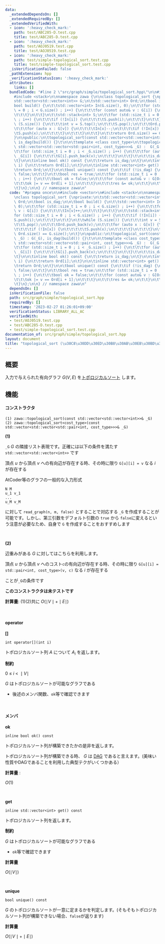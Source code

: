 ```yaml
---
data:
  _extendedDependsOn: []
  _extendedRequiredBy: []
  _extendedVerifiedWith:
  - icon: ':heavy_check_mark:'
    path: test/ABC285-D.test.cpp
    title: test/ABC285-D.test.cpp
  - icon: ':heavy_check_mark:'
    path: test/AOJ0519.test.cpp
    title: test/AOJ0519.test.cpp
  - icon: ':heavy_check_mark:'
    path: test/simple-topological_sort.test.cpp
    title: test/simple-topological_sort.test.cpp
  _isVerificationFailed: false
  _pathExtension: hpp
  _verificationStatusIcon: ':heavy_check_mark:'
  attributes:
    links: []
  bundledCode: "#line 2 \"src/graph/simple/topological_sort.hpp\"\n\n#include <vector>\n\
    #include <stack>\n\nnamespace zawa {\n\nclass topological_sort {\nprivate:\n\t\
    std::vector<std::vector<int>> G;\n\tstd::vector<int> Ord;\n\tbool is_dag;\n\n\t\
    bool build() {\n\t\tstd::vector<int> In(G.size(), 0);\n\t\tfor (std::size_t i\
    \ = 0 ; i < G.size() ; i++) {\n\t\t\tfor (const auto& v : G[i]) {\n\t\t\t\tIn[v]++;\n\
    \t\t\t}\n\t\t}\n\t\tstd::stack<int> S;\n\t\tfor (std::size_t i = 0 ; i < G.size()\
    \ ; i++) {\n\t\t\tif (!In[i]) {\n\t\t\t\tS.push(i);\n\t\t\t}\n\t\t}\n\t\twhile\
    \ (S.size()) {\n\t\t\tint v = S.top();\n\t\t\tS.pop();\n\t\t\tOrd.push_back(v);\n\
    \t\t\tfor (auto x : G[v]) {\n\t\t\t\tIn[x]--;\n\t\t\t\tif (!In[x]) {\n\t\t\t\t\
    \tS.push(x);\n\t\t\t\t}\n\t\t\t}\n\t\t}\n\t\treturn Ord.size() == G.size();\n\t\
    }\n\npublic:\n\ttopological_sort(const std::vector<std::vector<int>>& _G) : G(_G),\
    \ is_dag(build()) {}\t\n\n\ttemplate <class cost_type>\n\ttopological_sort(const\
    \ std::vector<std::vector<std::pair<int, cost_type>>>& _G) :  G(_G.size()) {\n\
    \t\tfor (std::size_t i = 0 ; i < _G.size() ; i++) {\n\t\t\tfor (auto [v, _] :\
    \ _G[i]) {\n\t\t\t\tG[i].push_back(v);\n\t\t\t}\n\t\t}\t\n\t\tis_dag = build();\n\
    \t}\n\n\tinline bool ok() const {\n\t\treturn is_dag;\n\t}\n\n\tint operator[](int\
    \ i) {\n\t\treturn Ord[i];\n\t}\n\n\tinline std::vector<int> get() const {\n\t\
    \treturn Ord;\n\t}\n\n\tbool unique() const {\n\t\tif (!is_dag) {\n\t\t\treturn\
    \ false;\n\t\t}\n\t\tbool res = true;\n\t\tfor (std::size_t i = 0 ; i + 1 < G.size()\
    \ ; i++) {\n\t\t\tbool ok = false;\n\t\t\tfor (const auto& v : G[Ord[i]]) {\n\t\
    \t\t\tok |= v == Ord[i + 1];\n\t\t\t}\n\t\t\tres &= ok;\n\t\t}\n\t\treturn res;\n\
    \t}\n};\n\n} // namespace zawa\n"
  code: "#pragma once\n\n#include <vector>\n#include <stack>\n\nnamespace zawa {\n\
    \nclass topological_sort {\nprivate:\n\tstd::vector<std::vector<int>> G;\n\tstd::vector<int>\
    \ Ord;\n\tbool is_dag;\n\n\tbool build() {\n\t\tstd::vector<int> In(G.size(),\
    \ 0);\n\t\tfor (std::size_t i = 0 ; i < G.size() ; i++) {\n\t\t\tfor (const auto&\
    \ v : G[i]) {\n\t\t\t\tIn[v]++;\n\t\t\t}\n\t\t}\n\t\tstd::stack<int> S;\n\t\t\
    for (std::size_t i = 0 ; i < G.size() ; i++) {\n\t\t\tif (!In[i]) {\n\t\t\t\t\
    S.push(i);\n\t\t\t}\n\t\t}\n\t\twhile (S.size()) {\n\t\t\tint v = S.top();\n\t\
    \t\tS.pop();\n\t\t\tOrd.push_back(v);\n\t\t\tfor (auto x : G[v]) {\n\t\t\t\tIn[x]--;\n\
    \t\t\t\tif (!In[x]) {\n\t\t\t\t\tS.push(x);\n\t\t\t\t}\n\t\t\t}\n\t\t}\n\t\treturn\
    \ Ord.size() == G.size();\n\t}\n\npublic:\n\ttopological_sort(const std::vector<std::vector<int>>&\
    \ _G) : G(_G), is_dag(build()) {}\t\n\n\ttemplate <class cost_type>\n\ttopological_sort(const\
    \ std::vector<std::vector<std::pair<int, cost_type>>>& _G) :  G(_G.size()) {\n\
    \t\tfor (std::size_t i = 0 ; i < _G.size() ; i++) {\n\t\t\tfor (auto [v, _] :\
    \ _G[i]) {\n\t\t\t\tG[i].push_back(v);\n\t\t\t}\n\t\t}\t\n\t\tis_dag = build();\n\
    \t}\n\n\tinline bool ok() const {\n\t\treturn is_dag;\n\t}\n\n\tint operator[](int\
    \ i) {\n\t\treturn Ord[i];\n\t}\n\n\tinline std::vector<int> get() const {\n\t\
    \treturn Ord;\n\t}\n\n\tbool unique() const {\n\t\tif (!is_dag) {\n\t\t\treturn\
    \ false;\n\t\t}\n\t\tbool res = true;\n\t\tfor (std::size_t i = 0 ; i + 1 < G.size()\
    \ ; i++) {\n\t\t\tbool ok = false;\n\t\t\tfor (const auto& v : G[Ord[i]]) {\n\t\
    \t\t\tok |= v == Ord[i + 1];\n\t\t\t}\n\t\t\tres &= ok;\n\t\t}\n\t\treturn res;\n\
    \t}\n};\n\n} // namespace zawa\n"
  dependsOn: []
  isVerificationFile: false
  path: src/graph/simple/topological_sort.hpp
  requiredBy: []
  timestamp: '2023-02-27 01:26:01+09:00'
  verificationStatus: LIBRARY_ALL_AC
  verifiedWith:
  - test/AOJ0519.test.cpp
  - test/ABC285-D.test.cpp
  - test/simple-topological_sort.test.cpp
documentation_of: src/graph/simple/topological_sort.hpp
layout: document
title: "topological_sort (\u30C8\u30DD\u30ED\u30B8\u30AB\u30EB\u30BD\u30FC\u30C8)"
---
```


## 概要

入力で与えられた有向グラフ $G(V, E)$ を[トポロジカルソート](https://ja.wikipedia.org/wiki/%E3%83%88%E3%83%9D%E3%83%AD%E3%82%B8%E3%82%AB%E3%83%AB%E3%82%BD%E3%83%BC%E3%83%88) します。


## 機能

#### コンストラクタ

```
(1) zawa::topological_sort(const std::vector<std::vector<int>>& _G)
(2) zawa::topological_sort<cost_type>(const std::vector<std::vector<std::pair<int, cost_type>>>& _G)
```

**(1)**

`_G` $G$ の隣接リスト表現です。正確には以下の条件を満たす `std::vector<std::vector<int>>` です


頂点 $u$ から頂点 $v$ への有向辺が存在する時、その時に限り `G[u][i] = v` なる $i$ が存在する

AtCoder等のグラフの一般的な入力形式
```
N M
u_1 v_1
...
u_M v_M
```

に対して `read_graph(n, m, false)` とすることで対応する `_G` を作成することが可能です。しかし、第三引数をデフォルト引数の `true` から `false`に変えるという注意が必要なため、自身で `G` を作成することをおすすめします

<br />

**(2)**

辺重みがある $G$ に対してはこちらを利用します。

頂点 $u$ から頂点 $v$ へのコスト`c`の有向辺が存在する時、その時に限り `G[u][i] = std::pair<int, cost_type>(v, c)` なる $i$ が存在する

ことが`_G`の条件です

**このコンストラクタは未テストです**

**計算量**: (1)(2)共に $O(\mid V\mid + \mid E\mid)$

<br />

#### operator

**[]**
```
int operator[](int i)
```
トポロジカルソート列 $A$ について $A_i$ を返します。

**制約**

$0\ \le\ i\ <\ \mid V\mid$

$G$ はトポロジカルソートが可能なグラフである
- 後述のメンバ関数、`ok`等で確認できます

<br />

#### メンバ

**ok**
```
inline bool ok() const 
```

トポロジカルソート列が構築できたかの是非を返します。

トポロジカルソート列が構築できる時、 $G$ は [DAG](https://ja.wikipedia.org/wiki/%E6%9C%89%E5%90%91%E9%9D%9E%E5%B7%A1%E5%9B%9E%E3%82%B0%E3%83%A9%E3%83%95) であると言えます。(美味い性質やDAGであることを利用した典型テクがいくつかある）

**計算量** : 

$O(1)$

<br />

**get**
```
inline std::vector<int> get() const
```

トポロジカルソート列を返します。

**制約**

$G$ はトポロジカルソートが可能なグラフである
- `ok`等で確認できます

**計算量**

$O(\mid V\mid)$

<br />

**unique**
```
bool unique() const
```
 $G$ のトポロジカルソートが一意に定まるかを判定します。(そもそもトポロジカルソート列が構築できない場合、`false`が返ります)

**計算量**

$O(\mid V\mid + \mid E\mid)$
